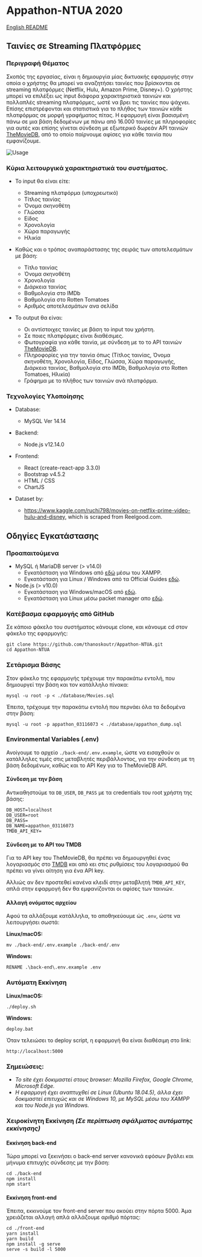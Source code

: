 # Appathon-NTUA 2020

[English README](README.md)

## Ταινίες σε Streaming Πλατφόρμες

### Περιγραφή Θέματος
Σκοπός της εργασίας, είναι η δημιουργία μίας δικτυακής εφαρμογής στην οποία ο χρήστης θα μπορεί να αναζητήσει ταινίες που βρίσκονται σε streaming πλατφόρμες (Netflix, Hulu, Amazon Prime, Disney+). Ο χρήστης μπορεί να επιλέξει ως input διάφορα χαρακτηριστικά ταινιών και πολλαπλές streaming πλατφόρμες, ωστέ να βρει τις ταινίες που ψάχνει. Επίσης επιστρέφονται και στατιστικά για το πλήθος των ταινιών κάθε πλατφόρμας σε μορφή γραφήματος πίτας. Η εφαρμογή είναι βασισμένη πάνω σε μια βάση δεδομένων με πάνω από 16.000 ταινίες με πληροφορίες για αυτές και επίσης γίνεται σύνδεση με εξωτερικό δωρεάν API ταινιών [TheMovieDB](https://developers.themoviedb.org/3), από το οποίο παίρνουμε αφίσες για κάθε ταινία που εμφανίζουμε.

![Usage](images/usage.gif)

### Κύρια λειτουργικά χαρακτηριστικά του συστήματος.
- Το input θα είναι είτε:
  - Streaming πλατφόρμα (υποχρεωτικό)
  - Τίτλος ταινίας
  - Όνομα σκηνοθέτη
  - Γλώσσα
  - Είδος
  - Χρονολογία
  - Χώρα παραγωγής
  - Ηλικία

- Καθώς και ο τρόπος αναπαράστασης της σειράς των αποτελεσμάτων με βάση:
  - Τίτλο ταινίας
  - Όνομα σκηνοθέτη
  - Χρονολογία
  - Διάρκεια ταινίας
  - Βαθμολογία στο IMDb
  - Βαθμολογία στο Rotten Tomatoes
  - Αριθμός αποτελεσμάτων ανα σελίδα


- Το output θα είναι:
  - Οι αντίστοιχες ταινίες με βάση το input του χρήστη.
  - Σε ποιες πλατφόρμες είναι διαθέσιμες.
  - Φωτογραφία για κάθε ταινία, με σύνδεση με το το API ταινιών [TheMovieDB](https://developers.themoviedb.org/3).
  - Πληροφορίες για την ταινία όπως (Τίτλος ταινίας, Όνομα σκηνοθέτη, Χρονολογία, Είδος, Γλώσσα, Χώρα παραγωγής, Διάρκεια ταινίας, Βαθμολογία στο IMDb, Βαθμολογία στο Rotten Tomatoes, Ηλικία)
  - Γράφημα με το πλήθος των ταινιών ανά πλατφόρμα.


### Τεχνολογίες Υλοποίησης
- Database:
  - MySQL Ver 14.14
- Backend:
  - Node.js v12.14.0
- Frontend:
  - React (create-react-app 3.3.0)
  - Bootstrap v4.5.2
  - HTML / CSS
  - ChartJS

- Dataset by:
  - https://www.kaggle.com/ruchi798/movies-on-netflix-prime-video-hulu-and-disney, which is scraped from Reelgood.com.


## Οδηγίες Εγκατάστασης

### Προαπαιτούμενα
- MySQL ή MariaDB server (> v14.0)
  - Εγκατάσταση για Windows από [εδώ](https://www.apachefriends.org/index.html) μέσω του XAMPP.
  - Εγκατάσταση για Linux / Windows από τα Official Guides [εδώ](https://dev.mysql.com/doc/mysql-getting-started/en/).
- Node.js (> v10.0)
  - Εγκατάσταση για Windows/macOS από [εδώ](https://nodejs.org/en/download).
  - Εγκατάσταση για Linux μέσω packet manager απο [εδώ](https://nodejs.org/en/download/package-manager/).

### Κατέβασμα εφαρμογής από GitHub
Σε κάποιο φάκελο του συστήματος κάνουμε clone, και κάνουμε cd στον φάκελο της εφαρμογής:
```
git clone https://github.com/thanoskoutr/Appathon-NTUA.git
cd Appathon-NTUA
```
### Σετάρισμα Βάσης
Στον φάκελο της εφαρμογής τρέχουμε την παρακάτω εντολή, που δημιουργεί την βάση και τον κατάλληλο πίνακα:
```
mysql -u root -p < ./database/Movies.sql
```
Έπειτα, τρέχουμε την παρακάτω εντολή που περνάει όλα τα δεδομένα στην βάση:
```
mysql -u root -p appathon_03116073 < ./database/appathon_dump.sql
```

### Environmental Variables (.env)
Ανοίγουμε το αρχείο `./back-end/.env.example`, ώστε να εισαχθούν οι κατάλληλες τιμές στις μεταβλητές περιβάλλοντος, για την σύνδεση με τη βάση δεδομένων, καθώς και το API Key για το TheMovieDB API.

#### Σύνδεση με την βάση
Αντικαθηστούμε τα `DB_USER`, `DB_PASS` με τα credentials του root χρήστη της βάσης:
```
DB_HOST=localhost
DB_USER=root
DB_PASS=
DB_NAME=appathon_03116073
TMDB_API_KEY=
```
#### Σύνδεση με το API του TMDB
Για το API key του TheMovieDB, θα πρέπει να δημιουργηθεί ένας λογαριασμός στο [TMDB](https://www.themoviedb.org/signup) και από κει στις ρυθμίσεις του λογαριασμού θα πρέπει να γίνει αίτηση για ένα API key.

Αλλιώς αν δεν προστεθεί κανένα κλειδί στην μεταβλητή `TMDB_API_KEY`, απλά στην εφαρμογή δεν θα εμφανίζονται οι αφίσες των ταινιών.

#### Αλλαγή ονόματος αρχείου
Αφού τα αλλάξουμε κατάλληλα, το αποθηκεύουμε ώς `.env`, ώστε να λειτουργήσει σωστά:

**Linux/macOS:**
```
mv ./back-end/.env.example ./back-end/.env
```
**Windows:**
```
RENAME .\back-end\.env.example .env
```

### Αυτόματη Εκκίνηση

**Linux/macOS:**
```
./deploy.sh
```
**Windows:**
```
deploy.bat
```

Όταν τελειώσει τo deploy script, η εφαρμογή θα είναι διαθέσιμη στο link:
```
http://localhost:5000
```

### Σημειώσεις:
- *Το site έχει δοκιμαστεί στους browser: Mozilla Firefox, Google Chrome, Microsoft Edge.*
- *Η εφαρμογή έχει αναπτυχθεί σε Linux (Ubuntu 18.04.5), άλλα έχει δοκιμαστεί επιτυχώς και σε Windows 10, με MySQL μέσω του XAMPP και του Node.js για Windows.*

### Χειροκίνητη Εκκίνηση *(Σε περίπτωση σφάλματος αυτόματης εκκίνησης)*
#### Εκκίνηση back-end
Τώρα μπορεί να ξεκινήσει ο back-end server κανονικά εφόσων βγάλει και μήνυμα επιτυχής σύνδεσης με την βάση:
```
cd ./back-end
npm install
npm start
```
#### Εκκίνηση front-end
Έπειτα, εκκινούμε τον front-end server που ακούει στην πόρτα 5000. Άμα χρειάζεται αλλαγή απλά αλλάζουμε αριθμό πόρτας:
```
cd ./front-end
yarn install
yarn build
npm install -g serve
serve -s build -l 5000
```
